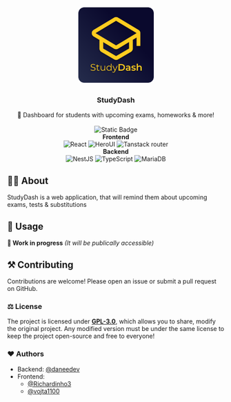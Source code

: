 <h1 align="center"><img src="/src/public/img/logo.svg" width=175px></h1>

<h3 align="center">StudyDash</h3>
<p align="center">
   📕 Dashboard for students with upcoming exams, homeworks & more!
   <br>
   <br>
   <img alt="Static Badge" src="https://img.shields.io/badge/version-in%20development-yellow">
   <br>
   <strong>Frontend</strong>
   <br>
   <img alt="React" src="https://img.shields.io/badge/React-%2320232a.svg?logo=react&logoColor=%2361DAFB">
   <img alt="HeroUI" src="https://img.shields.io/badge/HeroUI-%234B5563.svg?logo=heroui&logoColor=%2361DAFB">
   <img alt="Tanstack router" src="https://img.shields.io/badge/TanStack%20Router-%23FF4154.svg?logo=reactrouter&logoColor=white">
   <br>
   <strong>Backend</strong>
   <br>
   <img alt="NestJS" src="https://img.shields.io/badge/NestJS-%23E0234E.svg?logo=nestjs&logoColor=white">
   <img alt="TypeScript" src="https://img.shields.io/badge/TypeScript-3178C6?logo=typescript&logoColor=fff">
   <img alt="MariaDB" src="https://img.shields.io/badge/MariaDB-%23003445.svg?logo=mariadb&logoColor=white">
</p>

## 🧑‍🎓 About

StudyDash is a web application, that will remind them about upcoming exams, tests & substitutions

## 🚦 Usage

**🚧 Work in progress** _(It will be publically accessible)_

## ⚒️ Contributing

Contributions are welcome! Please open an issue or submit a pull request on GitHub.

### ⚖️ License

The project is licensed under **[GPL-3.0](https://www.gnu.org/licenses/gpl-3.0.html)**, which allows you to share, modify the original project. Any modified version must be under the same license to keep the project open-source and free to everyone!

### ❤️ Authors

- Backend: [@daneedev](https://github.com/daneedev)
- Frontend:
  - [@Richardinho3](https://github.com/Richardinho3)
  - [@vojta1100](https://github.com/vojta1100)
